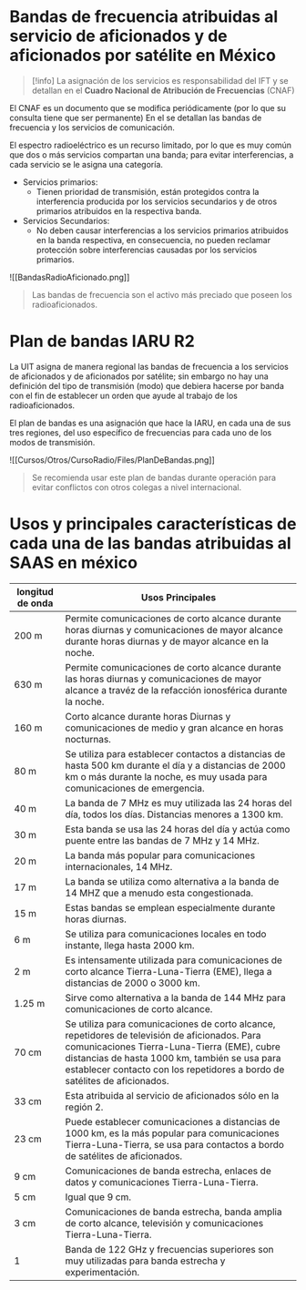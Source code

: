 # Bandas de frecuencia atribuidas al servicio de aficionados y de aficionados por satélite en México

> [!info]
> La asignación de los servicios es responsabilidad del IFT y se detallan en el **Cuadro Nacional de Atribución de Frecuencias** (CNAF)

El CNAF es un documento que se modifica periódicamente (por lo que su consulta tiene que ser permanente)
En el se detallan las bandas de frecuencia y los servicios de comunicación.

El espectro radioeléctrico es un recurso limitado, por lo que es muy común que dos o más servicios compartan una banda; para evitar interferencias, a cada servicio se le asigna una categoría.

- Servicios primarios:
	- Tienen prioridad de transmisión, están protegidos contra la interferencia producida por los servicios secundarios y de otros primarios atribuidos en la respectiva banda.
- Servicios Secundarios:
	- No deben causar interferencias a los servicios primarios atribuidos en la banda respectiva, en consecuencia, no pueden reclamar protección sobre interferencias causadas por los servicios primarios.

![[BandasRadioAficionado.png]]

> Las bandas de frecuencia son el activo más preciado que poseen los radioaficionados.

# Plan de bandas IARU R2
La UIT asigna de manera regional las bandas de frecuencia a los servicios de aficionados y de aficionados por satélite; sin embargo no hay una definición del tipo de transmisión (modo) que debiera hacerse por banda con el fin de establecer un orden que ayude al trabajo de los radioaficionados.

El plan de bandas es una asignación que hace la IARU, en cada una de sus tres regiones, del uso específico de frecuencias para cada uno de los modos de transmisión.

![[Cursos/Otros/CursoRadio/Files/PlanDeBandas.png]]
> Se recomienda usar este plan de bandas durante operación para evitar conflictos con otros colegas a nivel internacional.

# Usos y principales características de cada una de las bandas atribuidas al SAAS en méxico

| longitud de onda | Usos Principales                                                                                                                                                                                                                                                             |
| ---------------- | ---------------------------------------------------------------------------------------------------------------------------------------------------------------------------------------------------------------------------------------------------------------------------- |
| 200 m            | Permite comunicaciones de corto alcance durante horas diurnas y comunicaciones de mayor alcance durante horas diurnas y de mayor alcance en la noche.                                                                                                                        |
| 630 m            | Permite comunicaciones de corto alcance durante las horas diurnas y comunicaciones de mayor alcance a travéz de la refacción ionosférica durante la noche.                                                                                                                   |
| 160 m            | Corto alcance durante horas Diurnas y comunicaciones de medio y gran alcance en horas nocturnas.                                                                                                                                                                             |
| 80 m             | Se utiliza para establecer contactos a distancias de hasta 500 km durante el día y a distancias de 2000 km o más durante la noche, es muy usada para comunicaciones de emergencia.                                                                                           |
| 40 m             | La banda de 7 MHz es muy utilizada las 24 horas del día, todos los días. Distancias menores a 1300 km.                                                                                                                                                                       |
| 30 m             | Esta banda se usa las 24 horas del día y actúa como puente entre las bandas de 7 MHz y 14 MHz.                                                                                                                                                                               |
| 20 m             | La banda más popular para comunicaciones internacionales, 14 MHz.                                                                                                                                                                                                            |
| 17 m             | La banda se utiliza como alternativa a la banda de 14 MHZ que a menudo esta congestionada.                                                                                                                                                                                   |
| 15 m             | Estas bandas se emplean especialmente durante horas diurnas.                                                                                                                                                                                                                 |
| 6 m              | Se utiliza para comunicaciones locales en todo instante, llega hasta 2000 km.                                                                                                                                                                                                |
| 2 m              | Es intensamente utilizada para comunicaciones de corto alcance Tierra-Luna-Tierra (EME), llega a distancias de 2000 o 3000 km.                                                                                                                                               |
| 1.25 m           | Sirve como alternativa a la banda de 144 MHz para comunicaciones de corto alcance.                                                                                                                                                                                           |
| 70 cm            | Se utiliza para comunicaciones de corto alcance, repetidores de televisión de aficionados. Para comunicaciones Tierra-Luna-Tierra (EME), cubre distancias de hasta 1000 km, también se usa para establecer contacto con los repetidores a bordo de satélites de aficionados. |
| 33 cm            | Esta atribuida al servicio de aficionados sólo en la región 2.                                                                                                                                                                                                               |
| 23 cm            | Puede establecer comunicaciones a distancias de 1000 km, es la más popular para comunicaciones Tierra-Luna-Tierra, se usa para contactos a bordo de satélites de aficionados.                                                                                                |
| 9 cm             | Comunicaciones de banda estrecha, enlaces de datos y comunicaciones Tierra-Luna-Tierra.                                                                                                                                                                                      |
| 5 cm             | Igual que 9 cm.                                                                                                                                                                                                                                                              |
| 3 cm             | Comunicaciones de banda estrecha, banda amplia de corto alcance, televisión y comunicaciones Tierra-Luna-Tierra.                                                                                                                                                             |
| 1                | Banda de 122 GHz y frecuencias superiores son muy utilizadas para banda estrecha y experimentación.                                                                                                                                                                          |
